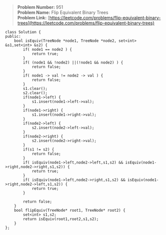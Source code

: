 > **Problem Number:** 951 <br>
> **Problem Name:** Flip Equivalent Binary Trees <br>
> **Problem Link:** [https://leetcode.com/problems/flip-equivalent-binary-trees](https://leetcode.com/problems/flip-equivalent-binary-trees) <br>

    class Solution {
    public:
        bool isEquiv(TreeNode *node1, TreeNode *node2, set<int> &s1,set<int> &s2) {
            if( node1 == node2 ) {
                return true;
            }
            if( (node1 && !node2) ||(!node1 && node2) ) {
                return false;
            }
            if( node1 -> val != node2 -> val ) {
                return false;
            }
            s1.clear();
            s2.clear();
            if(node1->left) {
                s1.insert(node1->left->val);
            }
            if(node1->right) {
                s1.insert(node1->right->val);
            }
            if(node2->left) {
                s2.insert(node2->left->val);
            }
            if(node2->right) {
                s2.insert(node2->right->val);
            }
            if(s1 != s2) {
                return false;
            }
            if( isEquiv(node1->left,node2->left,s1,s2) && isEquiv(node1->right,node2->right,s1,s2)) {
                return true;
            }
            if( isEquiv(node1->left,node2->right,s1,s2) && isEquiv(node1->right,node2->left,s1,s2)) {
                return true;
            }

            return false;
        }
        bool flipEquiv(TreeNode* root1, TreeNode* root2) {
            set<int> s1,s2;
            return isEquiv(root1,root2,s1,s2);
        }
    };